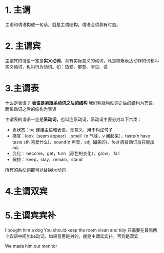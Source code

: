 # 1. 主谓
主语和谓语构成一句话，就是主谓结构。谓语必须具有时态。

# 2. 主谓宾

主谓宾的谓语一定是**实义动词**，具有实际意义的动词，凡是能够表达动作的词都叫实义动词，也叫行为动词。如：热爱、攀登、听见、说

# 3.主谓表

什么是表语？
**表语是紧跟系动词之后的结构**
我们称及物动词之后的结构为宾语，而系动词之后的结构为表语


主谓表的谓语一定是**系动词**，也叫连系动词，系动词主要分成以下六类：
-  表状态：be 连接主语和表语，无意义，用于构成句子
- 感官：look（seem appear）, smell（n 气味，v 闻起来），taste(n have taste sth 喜爱什么)，sound(n 声音，adj. 甜美的)，feel 感官动词后只能加adj.
- 变化： become，get，turn（颜色的变化），grow， fall
- 保持： keep，stay，remain，stand

所有的系动词都可以替换be动词

# 4.主谓双宾

# 5.主谓宾宾补

I bought him a dog
You should keep the room clean and tidy
只需要在最后两个宾语中间加be动词，如果意思是对的，就是主谓宾宾补，否则是双宾

We made him our monitor

